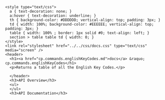     <style type="text/css">
      a { text-decoration: none; }
      a:hover { text-decoration: underline; }
      th { background-color: #DDDDDD; vertical-align: top; padding: 3px; }
      td { width: 100%; background-color: #EEEEEE; vertical-align: top; padding: 3px; }
      table { width: 100% ; border: 1px solid #0; text-align: left; }
      section > table table td { width: 0; }
    </style>
    <link rel="stylesheet" href="../../css/docs.css" type="text/css" media="screen" />
    <header>
      <h1><a href="cp.commands.englishKeyCodes.md">docs</a> &raquo; cp.commands.englishKeyCodes</h1>
      <p>Returns a table of all the English Key Codes.</p>

      </header>
      <h3>API Overview</h3>
      <ul>
      </ul>
      <h3>API Documentation</h3>
